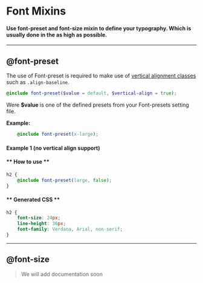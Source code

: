 # Font Mixins
#### Use font-preset and font-size mixin to define your typography. Which is usually done in the as high as possible. 

---
## @font-preset
The use of Font-preset is required to make use of [vertical alignment classes](typography/vertical-alignments.md) such as `.align-baseline`.

```scss
@include font-preset($value = default, $vertical-align = true);
```

Were **$value** is one of the defined presets from your Font-presets setting file.

**Example:**
```scss
	@include font-preset(x-large);
```


#### Example 1 (no vertical align support)
<!-- tabs:start -->

#### ** How to use **
```scss
h2 {
	@include font-preset(large, false);
}
``` 
#### ** Generated CSS **
```css
h2 {
	font-size: 24px;
	line-height: 36px;
	font-family: Verdana, Arial, non-serif;
}

```

<!-- tabs:end -->



---
## @font-size
> We will add documentation soon

